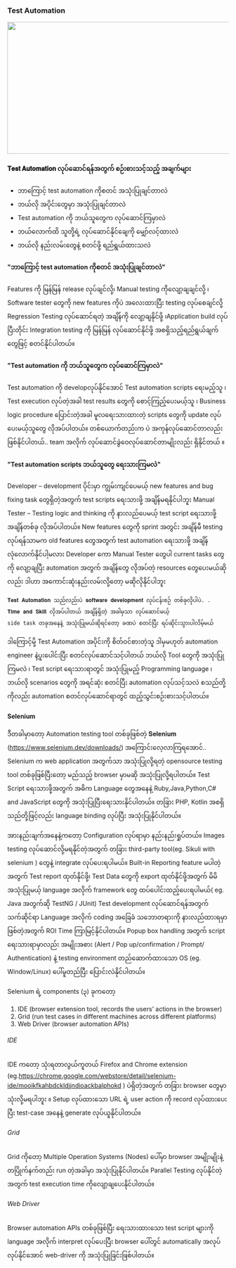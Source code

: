 ### Test Automation
  
<img src="https://github.com/suwinphyu/readLists/blob/gh-pages/images/testautomation.png" width="680" height="300">

#### 𝐓𝐞𝐬𝐭 𝐀𝐮𝐭𝐨𝐦𝐚𝐭𝐢𝐨𝐧 လုပ်ဆောင်ရန်အတွက် စဉ်းစားသင့်သည့် အချက်များ
* ဘာကြောင့် test automation ကိုစတင် အသုံးပြုချင်တာလဲ 
* ဘယ်လို အပိုင်းတွေမှာ အသုံးပြုချင်တာလဲ 
* Test automation ကို ဘယ်သူတွေက လုပ်ဆောင်ကြမှာလဲ 
* ဘယ်လောက်ထိ သူတို့ရဲ့ လုပ်ဆောင်နိုင်ချေကို မျှော်လင့်ထားလဲ 
* ဘယ်လို နည်းလမ်းတွေနဲ့ စတင်ဖို့ ရည်ရွယ်ထားသလဲ 

#### "ဘာကြောင့် test automation ကိုစတင် အသုံးပြုချင်တာလဲ"
Features ကို မြန်မြန် release လုပ်ချင်လို့၊ Manual testing ကိုလျော့ချချင်လို့ ၊ Software tester တွေကို new features ကိုပဲ အလေးထားပြီး testing လုပ်စေချင်လို့ Regression Testing လုပ်ဆောင်ရတဲ့ အချိန်ကို လျော့ချနိုင်ဖို့ ၊Application build လုပ်ပြီးတိုင်း Integration testing ကို မြန်မြန် လုပ်ဆောင်နိုင်ဖို့ အစရှိသည့်ရည်ရွယ်ချက်တွေဖြင့် စတင်နိုင်ပါတယ်။

#### "Test automation ကို ဘယ်သူတွေက လုပ်ဆောင်ကြမှာလဲ"
Test automation ကို developလုပ်နိုင်အောင် Test automation scripts ရေးမည့်သူ ၊ Test execution လုပ်တဲ့အခါ test results တွေကို စောင့်ကြည့်ပေးမယ့်သူ  ၊ Business logic procedure ပြောင်းတဲ့အခါ မူလရေးသားထားတဲ့ scripts တွေကို update လုပ်ပေးမယ့်သူတွေ လိုအပ်ပါတယ်။ တစ်ယောက်တည်းက ပဲ အကုန်လုပ်ဆောင်တာလည်းဖြစ်နိုင်ပါတယ်.. team အလိုက် လုပ်ဆောင်ခွဲဝေလုပ်ဆောင်တာမျိုးလည်း ရှိနိုင်တယ် ။

#### "Test automation scripts ဘယ်သူတွေ ရေးသားကြမလဲ"
Developer – development ပိုင်းမှာ ကျွမ်းကျင်ပေမယ့် new features and bug fixing task တွေရှိတဲ့အတွက် test scripts ရေးသားဖို့ အချိန်မရနိုင်ပါဘူး 
Manual Tester – Testing logic and thinking ကို နားလည်ပေမယ့် test script ရေးသားဖို့အချိန်တစ်ခု လိုအပ်ပါတယ်။ New features တွေကို sprint အတွင်း အချိန်မီ testing လုပ်ရန်သာမက old features တွေအတွက်  test automation ရေးသားဖို့ အချိန်လုံလောက်နိုင်ပါ့မလား 
Developer ကော Manual Tester တွေပါ current tasks တွေကို လျော့ချပြီး automation အတွက် အချိန်တွေ လိုအပ်တဲ့ resources တွေပေးမယ်ဆိုလည်း ဒါဟာ အကောင်းဆုံးနည်းလမ်းလို့တော့ မဆိုလိုနိုင်ပါဘူး  
```
𝐓𝐞𝐬𝐭 𝐀𝐮𝐭𝐨𝐦𝐚𝐭𝐢𝐨𝐧 သည်လည်းပဲ 𝐬𝐨𝐟𝐭𝐰𝐚𝐫𝐞 𝐝𝐞𝐯𝐞𝐥𝐨𝐩𝐦𝐞𝐧𝐭 လုပ်ငန်းစဉ် တစ်ခုလိုပါပဲ. . 
𝐓𝐢𝐦𝐞 𝐚𝐧𝐝 𝐒𝐤𝐢𝐥𝐥 လိုအပ်ပါတယ် အချိန်ရှိတဲ့ အခါမှသာ လုပ်ဆောင်မယ့် 
side task တခုအနေနဲ့ အသုံးပြုမယ်ဆိုရင်တော့ ခဏပဲ စတင်ပြီး ရပ်ဆိုင်းသွားပါလိမ့်မယ် 

```
ဒါကြောင့်မို့ Test Automation အပိုင်းကို စိတ်ဝင်စားတဲ့သူ ဒါမှမဟုတ် automation engineer နဲ့ပူးပေါင်းပြီး စတင်လုပ်ဆောင်သင့်ပါတယ် 
ဘယ်လို Tool တွေကို အသုံးပြုကြမလဲ ၊ Test script ရေးသားရာတွင် အသုံးပြုမည့် Programming language ၊ ဘယ်လို scenarios တွေကို အရင်ဆုံး စတင်ပြီး automation လုပ်သင့်သလဲ စသည်တို့ကိုလည်း automation စတင်လုပ်ဆောင်ရာတွင် ထည့်သွင်းစဉ်းစားသင့်ပါတယ်။

#### Selenium
ဒီတခါမှာတော့ Automation testing tool တစ်ခုဖြစ်တဲ့ 𝐒𝐞𝐥𝐞𝐧𝐢𝐮𝐦 (https://www.selenium.dev/downloads/) အကြောင်းလေ့လာကြရအောင်..
Selenium က web application အတွက်သာ အသုံးပြုလို့ရတဲ့ opensource testing tool တစ်ခုဖြစ်ပြီးတော့ မည်သည့် browser မှာမဆို အသုံးပြုလို့ရပါတယ်။ Test Script ရေးသားဖို့အတွက် အဓိက Language တွေအနေနဲ့ Ruby,Java,Python,C# and JavaScript တွေကို အသုံးပြုပြီးရေးသားနိုင်ပါတယ်။  တခြား PHP, Kotlin အစရှိသည်တို့ဖြင့်လည်း language binding လုပ်ပြီး အသုံးပြုနိုင်ပါတယ်။ 

အားနည်းချက်အနေနဲ့ကတော့ Configuration လုပ်ရာမှာ နည်းနည်းရှုပ်တယ်။ Images testing  လုပ်ဆောင်လို့မရနိုင်တဲ့အတွက် တခြား third-party tool(eg. Sikuli with selenium ) တွေနဲ့ integrate လုပ်ပေးရပါမယ်။ Built-in Reporting feature မပါတဲ့အတွက် Test report ထုတ်နိုင်ဖို့၊ Test Data တွေကို export ထုတ်နိုင်ဖို့အတွက် မိမိအသုံးပြုမယ့် language အလိုက် framework တွေ ထပ်ပေါင်းထည့်ပေးရပါမယ်( eg. Java အတွက်ဆို TestNG / JUnit) Test development လုပ်ဆောင်ရန်အတွက် သက်ဆိုင်ရာ Language အလိုက် coding အခြေခံ သဘောတရားကို နားလည်ထားရမှာဖြစ်တဲ့အတွက် ROI Time ကြာမြင့်နိုင်ပါတယ်။ Popup box handling အတွက် script ရေးသားရာမှာလည်း အမျိုးအစား (Alert / Pop up/confirmation / Prompt/ Authentication) နဲ့ testing environment တည်ဆောက်ထားသော OS (eg. Window/Linux) ပေါ်မူတည်ပြီး ပြောင်းလဲနိုင်ပါတယ်။

Selenium ရဲ့ components (၃) ခုကတော့
1. IDE (browser extension tool, records the users’ actions in the browser)
2. Grid (run test cases in  different machines across different platforms)
3. Web Driver (browser automation APIs)

###### IDE
IDE ကတော့ သုံးရတာလွယ်ကူတယ် Firefox and Chrome extension (eg.https://chrome.google.com/webstore/detail/selenium-ide/mooikfkahbdckldjjndioackbalphokd ) ပဲရှိတဲ့အတွက် တခြား browser တွေမှာ သုံးလို့မရပါဘူး ။ Setup လုပ်ထားသော URL ရဲ့ user action ကို record လုပ်ထားပေးပြီး test-case အနေနဲ့ generate လုပ်ယူနိုင်ပါတယ်။

###### Grid 
Grid ကိုတော့ Multiple Operation Systems (Nodes) ပေါ်မှာ browser အမျိုးမျိုးနဲ့ တပြိုက်နက်တည်း run တဲ့အခါမှာ အသုံးပြုနိုင်ပါတယ်။ Parallel Testing လုပ်နိုင်တဲ့အတွက် test execution time ကိုလျော့ချပေးနိုင်ပါတယ်။

###### Web Driver
Browser automation APIs တစ်ခုဖြစ်ပြီး ရေးသားထားသော test script များကို language အလိုက် interpret လုပ်ပေးပြီး browser ပေါ်တွင် automatically အလုပ်လုပ်နိုင်အောင် web-driver ကို အသုံးပြုခြင်းဖြစ်ပါတယ်။
